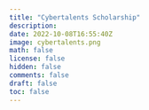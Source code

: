 ```yaml
---
title: "Cybertalents Scholarship"
description: 
date: 2022-10-08T16:55:40Z
image: cybertalents.png
math: false
license: false 
hidden: false
comments: false
draft: false
toc: false
---
```


